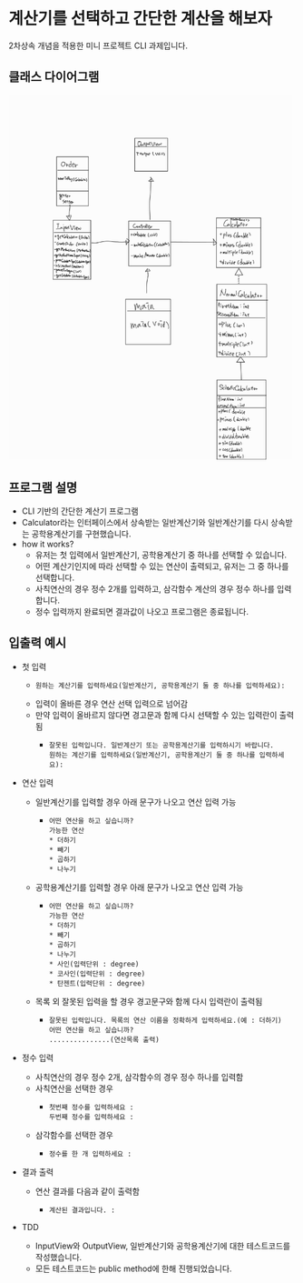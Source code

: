 # **계산기를 선택하고 간단한 계산을 해보자** 

2차상속 개념을 적용한 미니 프로젝트 CLI 과제입니다.<br>

## 클래스 다이어그램

<img src="image/claas_diagram.jpg" width="500">

## 프로그램 설명
* CLI 기반의 간단한 계산기 프로그램
* Calculator라는 인터페이스에서 상속받는 일반계산기와 일반계산기를 다시 상속받는 공학용계산기를 구현했습니다.
* how it works?
  * 유저는 첫 입력에서 일반계산기, 공학용계산기 중 하나를 선택할 수 있습니다.
  * 어떤 계산기인지에 따라 선택할 수 있는 연산이 출력되고, 유저는 그 중 하나를 선택합니다.
  * 사칙연산의 경우 정수 2개를 입력하고, 삼각함수 계산의 경우 정수 하나를 입력합니다.
  * 정수 입력까지 완료되면 결과값이 나오고 프로그램은 종료됩니다.

## 입출력 예시
* 첫 입력
  * ```
    원하는 계산기를 입력하세요(일반계산기, 공학용계산기 둘 중 하나를 입력하세요):
    ```
  * 입력이 올바른 경우 연산 선택 입력으로 넘어감
  * 만약 입력이 올바르지 않다면 경고문과 함께 다시 선택할 수 있는 입력란이 출력됨
    * ```
      잘못된 입력입니다. 일반계산기 또는 공학용계산기를 입력하시기 바랍니다.
      원하는 계산기를 입력하세요(일반계산기, 공학용계산기 둘 중 하나를 입력하세요):
      ```
    
* 연산 입력
  * 일반계산기를 입력할 경우 아래 문구가 나오고 연산 입력 가능
    * ```
      어떤 연산을 하고 싶습니까?
      가능한 연산
      * 더하기
      * 빼기
      * 곱하기
      * 나누기
      ```
  * 공학용계산기를 입력할 경우 아래 문구가 나오고 연산 입력 가능
    * ```
      어떤 연산을 하고 싶습니까?
      가능한 연산
      * 더하기
      * 빼기
      * 곱하기
      * 나누기
      * 사인(입력단위 : degree)
      * 코사인(입력단위 : degree)
      * 탄젠트(입력단위 : degree)
      ```
  * 목록 외 잘못된 입력을 할 경우 경고문구와 함께 다시 입력란이 출력됨
    * ```
      잘못된 입력입니다. 목록의 연산 이름을 정확하게 입력하세요.(예 : 더하기)
      어떤 연산을 하고 싶습니까?
      ...............(연산목록 출력)
      ```
* 정수 입력
  * 사칙연산의 경우 정수 2개, 삼각함수의 경우 정수 하나를 입력함
  * 사칙연산을 선택한 경우 
    * ```
      첫번째 정수를 입력하세요 : 
      두번째 정수를 입력하세요 : 
      ```
  * 삼각함수를 선택한 경우
    * ```
      정수를 한 개 입력하세요 :
      ```
* 결과 출력
  * 연산 결과를 다음과 같이 출력함
    * ```
      계산된 결과입니다. : 
      ```
      
* TDD
  * InputView와 OutputView, 일반계산기와 공학용계산기에 대한 테스트코드를 작성했습니다.
  * 모든 테스트코드는 public method에 한해 진행되었습니다.
